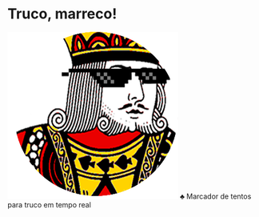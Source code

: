 # Truco, marreco!
![TrucoMarreco](img/logo_circle.png)
:clubs: Marcador de tentos para truco em tempo real
